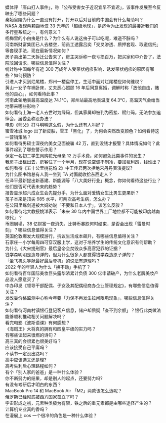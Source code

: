 媒体评「唐山打人事件」，称「公布受害女子近况宜早不宜迟」，该事件发展至今反映出了哪些问题？  
秦始皇陵为什么一直没有打开，打开以后对目前的中国会有什么帮助吗？  
NASA 发现两颗距地仅 33 光年的「超级地球」，是迄今为止发现的最接近我们的多行星系统之一，有何意义？  
杨梅里的小白虫是什么？为什么有人说这虫子可以吃呢，难道不脏吗？  
河南新财富集团已人去楼空，前员工透露吕奕「交叉渗透、质押套现、取道信托」等套现手法，现在最新情况如何？  
房子卖出第二天拆迁公告来了，房主哭诉称一夜亏损百万，把买家和中介告了，法院驳回请求，哪些信息值得关注？  
统计称中国每年有近 300 万成年人受带状疱疹影响，诱发带状疱疹的原因有哪些？如何预防？  
引进人才买到烂尾楼，郑州一楼盘停工，生活中面对烂尾楼应如何维权？  
黄山一女子车祸卧床，丈夫悉心照顾 16 年后同意离婚，调解时称「放他自由，赌他的良心」，如何看待此事？  
河南此轮地表最高温度达 74.1℃，郑州站最高地表温度 64.3℃，高温天气会给当地带来哪些影响？  
如何看待上海一老人去世时为绿码，但其家属却被判为密接、赋红码，无法参加追悼会，居委会称没办法？  
电影《师父》打斗明明这么假，为什么还有人叫好？  
蜜雪冰城 logo 出了新皮肤，雪王「黑化」了，为何会突然改变颜色？如何看待这一营销策略？  
如何看待男硕士深夜约美女见面被骗 42 万，直到没钱才报警？具体情况如何？此事件起到了哪些警示作用？  
保定一名初二学生网购花光母亲 12 万手术费，如何避免此类事件的发生？  
我房子出租出去，房客住了一个半月，现在说空调不制冷，要加氟利昂，钱谁出？  
如何看待《五十公里桃花坞 2》中王传君两次拒绝宋丹丹表演提议?  
为什么图书馆总有人我一坐到 TA 对面就收拾东西走人？  
任泽平最新提出新基建、新能源等「八大美好行业」概念，你如何看待这些行业？他们是否可代表未来的趋势？  
报告显示超六成女生会先提分手，为什么面对爱情女生比男生更果断？  
孩子本来是顶尖 985 水平，可两次高考生病，怎么办？  
在公园里练剑道被大妈劝说「不要和日本人学」，该怎么反驳？  
如何看待北大教授姚洋表示「未来 30 年内中国世界工厂地位都不可能被印度越南取代」？  
币圈崩塌，38 亿财富一夜消失，比特币暴跌何时结束，是否会出现「雷曼时刻」？哪些信息值得关注？  
英国伦敦爆发大规模游行，抗议生活成本飙升，有哪些信息值得关注？  
石家庄一小学每周四可穿汉服上学，这对于培养学生的传统文化意识有何帮助？  
为什么《大宋提刑官》最后皇帝会焚毁众多高官犯罪的证据？  
钱学森明明是造导弹的，但为什么很多人都觉得钱学森造原子弹的？  
「坐飞机头等舱最好最后登机」的说法有道理吗？  
2022 年的年轻人为什么「换不动」手机了？  
如何看待百年国际美妆巨头露华浓累计负债 300 亿申请破产，为什么老牌美妆产品没人愿意买了？  
中办印发《领导干部配偶、子女及其配偶经商办企业管理规定》，有哪些信息值得关注？  
发改委价格监测中心称今年要「力保不再发生拉闸限电现象」，哪些信息值得关注？  
如何看待河南村镇银行登记客户信息，储户却质疑「查不到余额」？银行此类做法能够顺利推动相关问题解决吗？  
看完电影《波斯语课》有何感想？  
《海贼王》大将真的拥有和四皇平级的实力吗？  
有哪些读起来很燃的诗句？  
高三真的会很累也很美好吗？  
应该接受自己平庸吗？  
不读书一定没出路吗？  
高中应该选文还是理?  
高考失利后心理路程如何？  
有个「别人家的爸爸」是一种什么体验？  
你不断努力的结果，却是别人的起点，还要努力吗?  
有没有考研后才明白的东西？  
MacBook Pro 14 和 MacBook Air 「M2」两款该怎么选呢？  
俄罗斯已经彻底被西方国家孤立了吗？  
宇宙形成之初，元素种类极为有限，铁之后的重元素都是由哪些途径产生的？  
计算机专业真的香吗？  
在漫展上 cos 一个很冷的角色是一种什么体验？  
